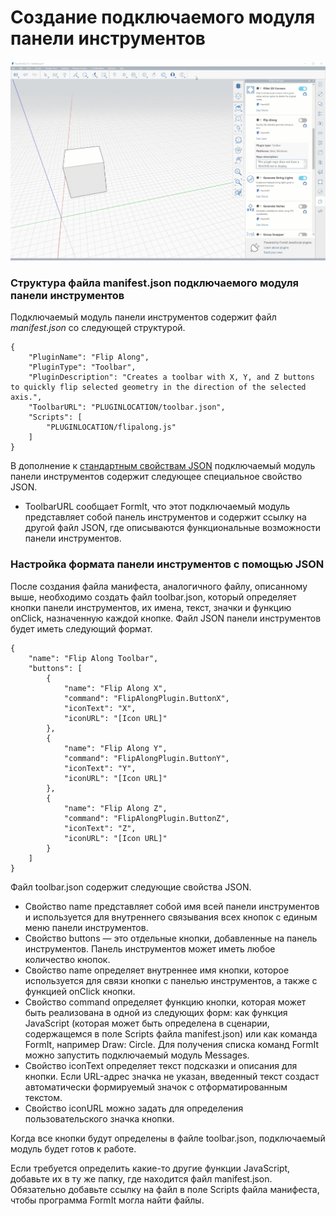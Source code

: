 # Создание подключаемого модуля панели инструментов

![](<../../../.gitbook/assets/Toolbar based plugin.gif>)

### Структура файла manifest.json подключаемого модуля панели инструментов

Подключаемый модуль панели инструментов содержит файл _manifest.json_ со следующей структурой.

```
{
    "PluginName": "Flip Along",
    "PluginType": "Toolbar",
    "PluginDescription": "Creates a toolbar with X, Y, and Z buttons to quickly flip selected geometry in the direction of the selected axis.",
    "ToolbarURL": "PLUGINLOCATION/toolbar.json",
    "Scripts": [
        "PLUGINLOCATION/flipalong.js"
    ]
}               
```

В дополнение к [стандартным свойствам JSON](../advanced-development/general-plugin-setup-in-the-manifest.md) подключаемый модуль панели инструментов содержит следующее специальное свойство JSON.

* ToolbarURL сообщает FormIt, что этот подключаемый модуль представляет собой панель инструментов и содержит ссылку на другой файл JSON, где описываются функциональные возможности панели инструментов.

### Настройка формата панели инструментов с помощью JSON

После создания файла манифеста, аналогичного файлу, описанному выше, необходимо создать файл toolbar.json, который определяет кнопки панели инструментов, их имена, текст, значки и функцию onClick, назначенную каждой кнопке. Файл JSON панели инструментов будет иметь следующий формат.

```
{
    "name": "Flip Along Toolbar",
    "buttons": [
        {
            "name": "Flip Along X",
            "command": "FlipAlongPlugin.ButtonX",
            "iconText": "X",
            "iconURL": "[Icon URL]"
        },
        {
            "name": "Flip Along Y",
            "command": "FlipAlongPlugin.ButtonY",
            "iconText": "Y",
            "iconURL": "[Icon URL]"
        },
        {
            "name": "Flip Along Z",
            "command": "FlipAlongPlugin.ButtonZ",
            "iconText": "Z",
            "iconURL": "[Icon URL]"
        }
    ]
}               
```

Файл toolbar.json содержит следующие свойства JSON.

* Свойство name представляет собой имя всей панели инструментов и используется для внутреннего связывания всех кнопок с единым меню панели инструментов.
* Свойство buttons — это отдельные кнопки, добавленные на панель инструментов. Панель инструментов может иметь любое количество кнопок.
* Свойство name определяет внутреннее имя кнопки, которое используется для связи кнопки с панелью инструментов, а также с функцией onClick кнопки.
* Свойство command определяет функцию кнопки, которая может быть реализована в одной из следующих форм: как функция JavaScript (которая может быть определена в сценарии, содержащемся в поле Scripts файла manifest.json) или как команда FormIt, например Draw: Circle. Для получения списка команд FormIt можно запустить подключаемый модуль Messages.
* Свойство iconText определяет текст подсказки и описания для кнопки. Если URL-адрес значка не указан, введенный текст создаст автоматически формируемый значок с отформатированным текстом.
* Свойство iconURL можно задать для определения пользовательского значка кнопки.

Когда все кнопки будут определены в файле toolbar.json, подключаемый модуль будет готов к работе.&#x20;

Если требуется определить какие-то другие функции JavaScript, добавьте их в ту же папку, где находится файл manifest.json. Обязательно добавьте ссылку на файл в поле Scripts файла манифеста, чтобы программа FormIt могла найти файлы.
